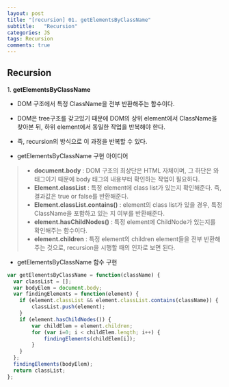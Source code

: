 ```yaml
---
layout: post
title: "[recursion] 01. getElementsByClassName"
subtitle:   "Recursion"
categories: JS
tags: Recursion
comments: true
---
```


## Recursion

1\. **getElementsByClassName** 

 - DOM 구조에서 특정 ClassName을 전부 반환해주는 함수이다.
 - DOM은 tree구조를 갖고있기 때문에 DOM의 상위 element에서 ClassName을 찾아본 뒤, 하위 element에서 동일한 작업을 반복해야 햔다.
 - 즉, recursion의 방식으로 이 과정을 반복할 수 있다.

 - getElementsByClassName 구현 아이디어  
> - **document.body** : DOM 구조의 최상단은 HTML 자체이며, 그 하단은 <head>와 <body> 태그이기 때문에 body 태그의 내용부터 확인하는 작업이 필요하다.
> - **Element.classList** : 특정 element에 class list가 있는지 확인해준다. 즉, 결과값은 true or false를 반환해준다.
> - **Element.classList.contains()** : element의 class list가 있을 경우, 특정 ClassName을 포함하고 있는 지 여부를 반환해준다.
> - **element.hasChildNodes()** : 특정 element에 ChildNode가 있는지를 확인해주는 함수이다.
> - **element.children** : 특정 element의 children element들을 전부 반환해주는 것으로, recursion을 시행할 때의 인자로 보면 된다.

 - getElementsByClassName 함수 구현  
```javascript
var getElementsByClassName = function(className) {
  var classList = [];
  var bodyElem = document.body;
  var findingElements = function(element) {
  	if (element.classList && element.classList.contains(className)) {
  		classList.push(element);
  	}
  	if (element.hasChildNodes()) {
  		var childElem = element.children;
  		for (var i=0; i < childElem.length; i++) {
  			findingElements(childElem[i]);
  		}
  	}
  };
  findingElements(bodyElem);
  return classList;
};
```

